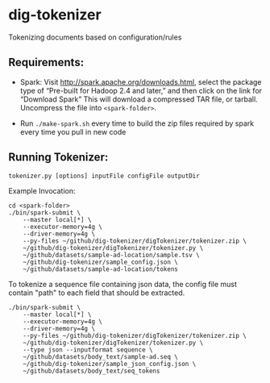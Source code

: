 dig-tokenizer
==================

Tokenizing documents based on configuration/rules


Requirements:
-------------
* Spark: Visit http://spark.apache.org/downloads.html, select the package type of “Pre-built for Hadoop 2.4 and later,” and then click on the link for “Download Spark” This will download a compressed TAR file, or tarball. Uncompress the file into ```<spark-folder>```.

* Run `./make-spark.sh` every time to build the zip files required by spark every time you pull in new code


Running Tokenizer:
------------------
```
tokenizer.py [options] inputFile configFile outputDir
```

Example Invocation:
```
cd <spark-folder>
./bin/spark-submit \
    --master local[*] \
    --executor-memory=4g \
    --driver-memory=4g \
    --py-files ~/github/dig-tokenizer/digTokenizer/tokenizer.zip \
    ~/github/dig-tokenizer/digTokenizer/tokenizer.py \
    ~/github/datasets/sample-ad-location/sample.tsv \
    ~/github/dig-tokenizer/sample_config.json \
    ~/github/datasets/sample-ad-location/tokens

```

To tokenize a sequence file containing json data, the config file must contain "path" to each field that should be
extracted.
```
./bin/spark-submit \
    --master local[*] \
    --executor-memory=4g \
    --driver-memory=4g \
    --py-files ~/github/dig-tokenizer/digTokenizer/tokenizer.zip \
    ~/github/dig-tokenizer/digTokenizer/tokenizer.py \
    --type json --inputformat sequence \
    ~/github/datasets/body_text/sample-ad.seq \
    ~/github/dig-tokenizer/sample_json_config.json \
    ~/github/datasets/body_text/seq_tokens
```
